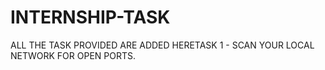 # INTERNSHIP-TASK
ALL THE TASK PROVIDED ARE ADDED HERETASK 1 - SCAN YOUR LOCAL NETWORK FOR OPEN PORTS.
